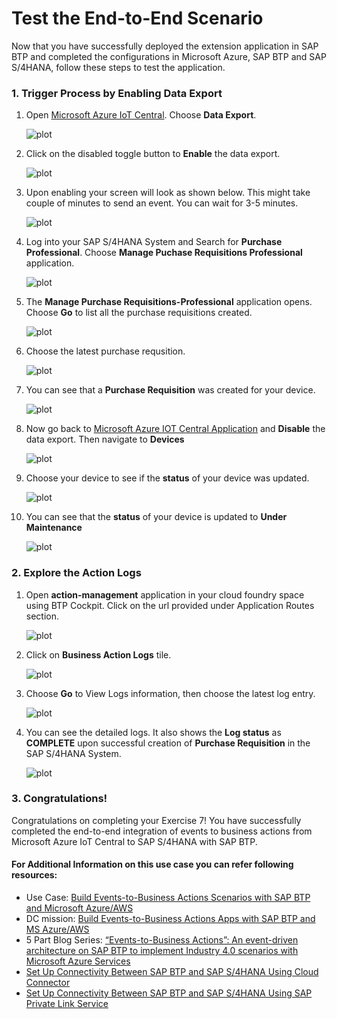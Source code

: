 # Test the End-to-End Scenario

Now that you have successfully deployed the extension application in SAP BTP and completed the configurations in Microsoft Azure, SAP BTP and SAP S/4HANA, follow these steps to test the application.

### 1. Trigger Process by Enabling Data Export

1. Open [Microsoft Azure IoT Central](https://industry-40.azureiotcentral.com/). Choose **Data Export**. 

    ![plot](./images/1.png)

2. Click on the disabled toggle button to **Enable** the data export.

   ![plot](./images/2.png)

3. Upon enabling your screen will look as shown below. This might take couple of minutes to send an event. You can wait for 3-5 minutes.

    ![plot](./images/3.png)

<!-- 2. Choose **Devices** and find your device and check the status. It should be in **Connected** state.

    ![plot](./images/DeviceStatusWorking.png) -->

4. Log into your SAP S/4HANA System and Search for **Purchase Professional**. Choose **Manage Puchase Requisitions Professional** application.

    ![plot](./images/4.png)
    <!-- ![plot](./images/S4HANASearchApp.png) -->

5. The **Manage Purchase Requisitions-Professional** application opens. Choose **Go** to list all the purchase requisitions created. 

    ![plot](./images/5.png)
    <!-- ![plot](./images/PurchaseRequisitionList.png) -->

6. Choose the latest purchase requsition.

    ![plot](./images/6.png)

7. You can see that a **Purchase Requisition** was created for your device.

    ![plot](./images/7.png)
    <!-- ![plot](./images/PurchaseRequsitionWithFillLevel.png) -->

8. Now go back to [Microsoft Azure IOT Central Application](https://industry-40.azureiotcentral.com/) and **Disable** the data export. Then navigate to **Devices**

    ![plot](./images/8.png)
    <!-- ![plot](./images/DeviceStatusUnderMaintenance.png) -->

9. Choose your device to see if the **status** of your device was updated.

    ![plot](./images/9.png)
10. You can see that the **status** of your device is updated to **Under Maintenance**

    ![plot](./images/10.png)

    <!-- ![plot](./images/ActionManagementApplication.png) -->

### 2. Explore the Action Logs

1. Open **action-management** application in your cloud foundry space using BTP Cockpit. Click on the url provided under Application Routes section.

    ![plot](./images/10.5.png)

2. Click on **Business Action Logs** tile.

     ![plot](./images/11.png)
    <!-- ![plot](./images/ActionManagementHome.png) -->

3. Choose **Go** to View Logs information, then choose the latest log entry.

    ![plot](./images/12.png)
    <!-- ![plot](./images/LogsListView.png) -->

4. You can see the detailed logs. It also shows the **Log status** as **COMPLETE** upon successful creation of **Purchase Requisition** in the SAP S/4HANA System.

    ![plot](./images/13.png)
    <!-- ![plot](./images/LogsDetailView.png) -->


### 3. Congratulations!

Congratulations on completing your Exercise 7! You have successfully completed the end-to-end integration of events to business actions from Microsoft Azure IoT Central to SAP S/4HANA with SAP BTP.

#### For Additional Information on this use case you can refer following resources:

- Use Case: [Build Events-to-Business Actions Scenarios with SAP BTP and Microsoft Azure/AWS](https://github.com/SAP-samples/btp-events-to-business-actions-framework)
- DC mission: [Build Events-to-Business Actions Apps with SAP BTP and MS Azure/AWS](https://discovery-center.cloud.sap/missiondetail/4172/4422/)
- 5 Part Blog Series: [“Events-to-Business Actions”: An event-driven architecture on SAP BTP to implement Industry 4.0 scenarios with Microsoft Azure Services](https://blogs.sap.com/2023/01/27/part-1-events-to-business-actions-architecture-an-event-driven-framework-on-sap-btp-to-implement-industry-4.0-scenarios-with-microsoft-azure-services/)
- [Set Up Connectivity Between SAP BTP and SAP S/4HANA Using Cloud Connector](https://github.com/SAP-samples/btp-events-to-business-actions-framework/tree/main/documentation/Integration-With-Azure-IoT/Scenario1-Inbound-to-SAPS4HANA/Step4a-SetupCloudConnector)
- [Set Up Connectivity Between SAP BTP and SAP S/4HANA Using SAP Private Link Service](https://github.com/SAP-samples/btp-events-to-business-actions-framework/blob/main/documentation/Integration-With-Azure-IoT/Scenario1-Inbound-to-SAPS4HANA/Step4b-Setup-SAPPrivateLinkService/README.md)

